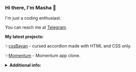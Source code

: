 ### Hi there, I'm Masha 👋

I'm just a coding enthusiast.

You can reach me at [Telegram](https://t.me/koonukaame).

**My latest projects:**

✨[cssBayan](https://github.com/koonukaame/cssBayan) - cursed accordion made with HTML and CSS only.

✨[Momentum](https://rolling-scopes-school.github.io/koonukaame-JSFEPRESCHOOL2022Q4/) - Momentum app clone.

<details>
  <summary><b>Additional info:</b></summary>

[![Anurag's GitHub stats](https://github-readme-stats.vercel.app/api?username=koonukaame)](https://github.com/anuraghazra/github-readme-stats)
</details>

